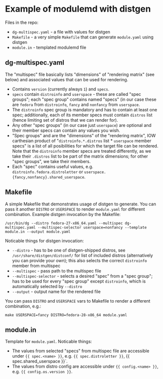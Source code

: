 # Example of modulemd with distgen

Files in the repo:
* `dg-multispec.yaml` - a file with values for distgen
* `Makefile` - a very simple `Makefile` that can generate `module.yaml` using distgen
* `module.in` - templated modulemd file

## dg-multispec.yaml
The "multispec" file basically lists "dimensions" of "rendering matrix" (see below) and associated values that can be used for rendering.

* Contains `version` (currently always `1`) and `specs`.
* `specs` contain `distroinfo` and `userspace` - these are called "spec groups"; each "spec group" contains named "specs" (in our case these are `fedora` from `distroinfo`, `fancy` and `nonfancy` from `userspace`.
* The `distroinfo` spec group is mandatory and has to contain at least one spec; additionally, each of its member specs must contain `distros` list (hence limiting set of distros that we can render for).
* Any other "spec groups" (in our case just `userspace`) are optional and their member specs can contain any values you wish.
* "Spec groups" and are the "dimensions" of the "rendering matrix", IOW carthesian product of "`distroinfo.*.distros` list * `userspace` member specs" is a list of all posibilities for which the target file can be rendered. Note that the `distroinfo` member specs are treated differently, as we take their `.distros` list to be part of the matrix dimensions; for other "spec groups", we take their members.
* Each "spec" contains useful values, e.g. `distroinfo.fedora.distroletter` or `userspace.{fancy,nonfancy}.shared_userspace`.

## Makefile

A simple Makefile that demonstrates usage of distgen to generate. You can pass it another `DISTRO` or `USERSPACE` to render `module.yaml` for different combination. Example distgen invocation by the Makefile:

```
/usr/bin/dg --distro fedora-27-x86_64.yaml --multispec dg-multispec.yaml --multispec-selector userspace=nonfancy --template module.in --output module.yaml
```

Noticable things for distgen invocation:
* `--distro` - has to be one of distgen-shipped distros, see `/usr/share/distgen/distconf/` for list of included distros (alternatively you can provide your own); this also selects the correct `distroinfo` member from multispec
* `--multispec` - pass path to the multispec file
* `--multispec-selector` - selects a desired "spec" from a "spec group"; has to be used for every "spec group" except `distroinfo`, which is automatically selected by `--distro`
* `--output` - output name for the rendered file

You can pass `DISTRO` and `USERSPACE` vars to Makefile to render a different combination, e.g.:

```
make USERSPACE=fancy DISTRO=fedora-28-x86_64 module.yaml
```

## module.in

Template for `module.yaml`. Noticable things:

* The values from selected "specs" from multispec file are accessible under `{{ spec.<name> }}`, e.g. `{{ spec.distroletter }}`, {{ spec.shared_userspace }}`.
* The values from distro config are accessible under `{{ config.<name> }}`, e.g. `{{ config.os.version }}`.
